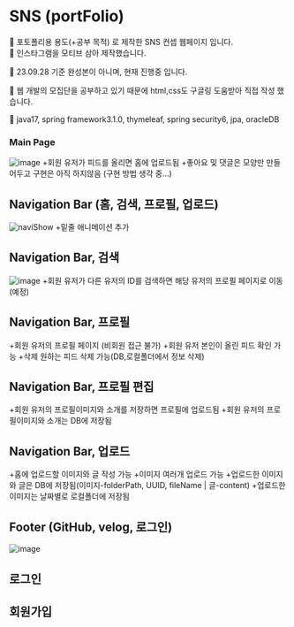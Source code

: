 # SNS (portFolio)
📌 포토폴리용 용도(+공부 목적) 로 제작한 SNS 컨셉 웹페이지 입니다. <br/>
📌 인스타그램을 모티브 삼아 제작했습니다.  

📌 23.09.28 기준 완성본이 아니며, 현재 진행중 입니다.  

📌 웹 개발의 모집단을 공부하고 있기 때문에 html,css도 구글링 도움받아 직접 작성 했습니다.  


📍 java17, spring framework3.1.0, thymeleaf, spring security6, jpa, oracleDB

### Main Page
![image](https://github.com/lee-410/PRAC22/assets/58701102/95f39fd6-bd9a-4e22-a636-de41e3e89a22)
+회원 유저가 피드를 올리면 홈에 업로드됨
+좋아요 및 댓글은 모양만 만들어두고 구현은 아직 하지않음 (구현 방법 생각 중...)

## Navigation Bar (홈, 검색, 프로필, 업로드)
![naviShow](https://github.com/lee-410/PRAC22/assets/58701102/db696b7a-8bd3-4b91-a27c-9101c26f310d)
+밑줄 애니메이션 추가

## Navigation Bar, 검색 
![image](https://github.com/lee-410/PRAC22/assets/58701102/c07dbe55-e615-44db-84cc-9824933220b9)
+회원 유저가 다른 유저의 ID를 검색하면 해당 유저의 프로필 페이지로 이동 (예정)

## Navigation Bar, 프로필

+회원 유저의 프로필 페이지 (비회원 접근 불가)
+회원 유저 본인이 올린 피드 확인 가능
+삭제 원하는 피드 삭제 가능(DB,로컬폴더에서 정보 삭제)

## Navigation Bar, 프로필 편집

+회원 유저의 프로필이미지와 소개를 저장하면 프로필에 업로드됨
+회원 유저의 프로필이미지와 소개는 DB에 저장됨

## Navigation Bar, 업로드

+홈에 업로드할 이미지와 글 작성 가능
+이미지 여러개 업로드 가능
+업로드한 이미지와 글은 DB에 저장됨(이미지-folderPath, UUID, fileName | 글-content)
+업로드한 이미지는 날짜별로 로컬폴더에 저장됨

## Footer (GitHub, velog, 로그인)
![image](https://github.com/lee-410/PRAC22/assets/58701102/b7e69d2e-a8c5-42c1-a6b7-c35274c7b2cb)

## 로그인


## 회원가입



